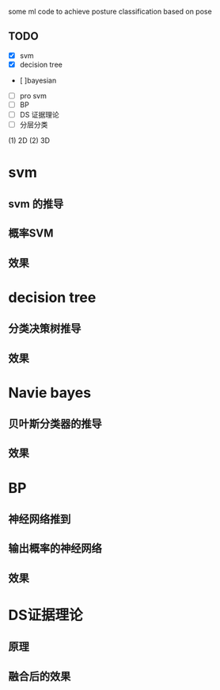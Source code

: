 some ml code to achieve posture classification based on pose
## TODO
- [x] svm
- [x] decision tree
- [ ]bayesian
- [ ] pro svm
- [ ] BP
- [ ] DS 证据理论
- [ ] 分层分类

(1) 2D
(2) 3D


# svm 
## svm 的推导
## 概率SVM
## 效果


# decision tree
## 分类决策树推导
## 效果

# Navie bayes
## 贝叶斯分类器的推导
## 效果

# BP
## 神经网络推到
## 输出概率的神经网络
## 效果

# DS证据理论
## 原理
## 融合后的效果